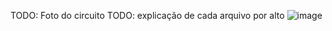 TODO: Foto do circuito
TODO: explicação de cada arquivo por alto
![image](https://github.com/user-attachments/assets/4921ecea-22f8-4678-ab55-c594c4ce0585)
